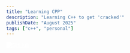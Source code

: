 ```yaml
---
title: "Learning CPP"
description: "Learning C++ to get 'cracked'"
publishDate: "August 2025"
tags: ["c++", "personal"]
---
```



<a href="https://github.com/wbjin/learningcpp">
  <img
    src="/github-mark-white.svg"
    alt="GitHub"
    class="w-20 h-20"
    style="filter: brightness(0) invert(1);"
  />
</a>
